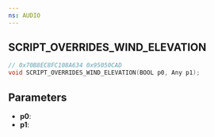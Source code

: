 ```yaml
---
ns: AUDIO
---
```

## SCRIPT_​OVERRIDES_​WIND_​ELEVATION

```c
// 0x70B8EC8FC108A634 0x95050CAD
void SCRIPT_​OVERRIDES_​WIND_​ELEVATION(BOOL p0, Any p1);
```


## Parameters
* **p0**: 
* **p1**: 

